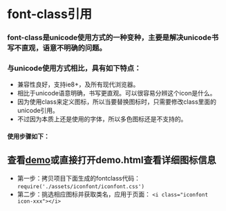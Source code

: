 # font-class引用

### font-class是unicode使用方式的一种变种，主要是解决unicode书写不直观，语意不明确的问题。
### 与unicode使用方式相比，具有如下特点：

* 兼容性良好，支持ie8+，及所有现代浏览器。
* 相比于unicode语意明确，书写更直观。可以很容易分辨这个icon是什么。
* 因为使用class来定义图标，所以当要替换图标时，只需要修改class里面的unicode引用。
* 不过因为本质上还是使用的字体，所以多色图标还是不支持的。

#### 使用步骤如下：
## 查看[demo](demo.html)或直接打开demo.html查看详细图标信息
* 第一步：拷贝项目下面生成的fontclass代码：
`require('./assets/iconfont/iconfont.css')`
* 第二步：挑选相应图标并获取类名，应用于页面：
`<i class="iconfont icon-xxx"></i>`
